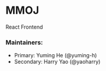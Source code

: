 # MMOJ

React Frontend

### Maintainers:

- Primary: Yuming He (@yuming-h)
- Secondary: Harry Yao (@yaoharry)
